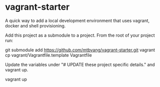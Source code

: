 # vagrant-starter
A quick way to add a local development environment that uses vagrant, docker and shell provisioning.

Add this project as a submodule to a project. From the root of your project run:

  git submodule add https://github.com/mtbvang/vagrant-starter.git vagrant
  cp vagrant/Vagrantfile.template Vagrantfile

Update the variables under "# UPDATE these project specific details." and vagrant up.

  vagrant up

